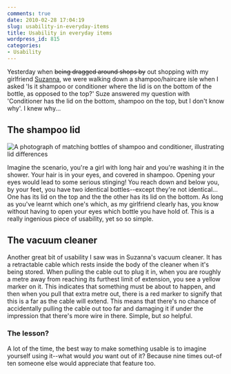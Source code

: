 ```yaml
---
comments: true
date: 2010-02-28 17:04:19
slug: usability-in-everyday-items
title: Usability in everyday items
wordpress_id: 815
categories:
- Usability
---
```


Yesterday when <del>being dragged around shops by</del> out shopping with my girlfriend [Suzanna](http://suzannahaworth.com/), we were walking down a shampoo/haircare isle when I asked 'Is it shampoo or conditioner where the lid is on the bottom of the bottle, as opposed to the top?' Suze answered my question with 'Conditioner has the lid on the bottom, shampoo on the top, but I don't know why'. I knew why...





## The shampoo lid


![A photograph of matching bottles of shampoo and conditioner, illustrating lid differences](http://csswizardry.com/wp-content/uploads/2010/02/shampoo.jpg)


Imagine the scenario, you're a girl with long hair and you're washing it in the shower. Your hair is in your eyes, and covered in shampoo. Opening your eyes would lead to some serious stinging! You reach down and below you, by your feet, you have two identical bottles--except they're not identical... One has its lid on the top and the the other has its lid on the bottom. As long as you've learnt which one's which, as my girlfriend clearly has, you know without having to open your eyes which bottle you have hold of. This is a really ingenious piece of usability, yet so so simple.







## The vacuum cleaner




Another great bit of usability I saw was in Suzanna's vacuum cleaner. It has a retractable cable which rests inside the body of the cleaner when it's being stored. When pulling the cable out to plug it in, when you are roughly a metre away from reaching its furthest limit of extension, you see a yellow marker on it. This indicates that something must be about to happen, and then when you pull that extra metre out, there is a red marker to signify that this is a far as the cable will extend. This means that there's no chance of accidentally pulling the cable out too far and damaging it if under the impression that there's more wire in there. Simple, but _so_ helpful.





### The lesson?




A lot of the time, the best way to make something usable is to imagine yourself using it--what would _you_ want out of it? Because nine times out-of ten someone else would appreciate that feature too.
